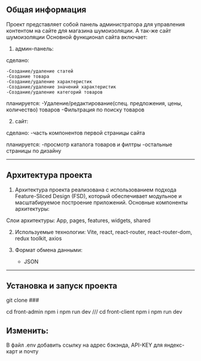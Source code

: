 ## Общая информация

Проект представляет собой панель администратора для управления контентом на сайте для магазина шумоизоляции. А так-же сайт шумоизоляции Основной функционал сайта включает:

1. админ-панель:

сделано:

    -Создание/удаление статей
    -Создание товара
    -Создание/удаление характеристик
    -Создание/удаление значений характеристик
    -Создание/удаление категорий товаров

планируется:
-Удаление/редактирование(спец. предложения, цены, количество) товаров
-Фильтрация по поиску товаров

2. сайт:

сделано:
-часть компонентов первой страницы сайта

планируется:
-просмотр каталога товаров и филтры
-остальные страницы по дизайну

---

## Архитектура проекта

1. Архитектура проекта реализована с использованием подхода Feature-Sliced Design (FSD), который обеспечивает модульное и масштабируемое построение приложений. Основные компоненты архитектуры:

Слои архитектуры: App, pages, features, widgets, shared

2. Используемые технологии: Vite, react, react-router, react-router-dom, redux toolkit, axios

3. Формат обмена данными:
   - JSON

---

## Установка и запуск проекта

git clone ###

cd front-admin
npm i
npm run dev
///
cd front-client
npm i
npm run dev

## Изменить:

В файл .env добавить ссылку на адрес бэкэнда, API-KEY для яндекс-карт и почту
